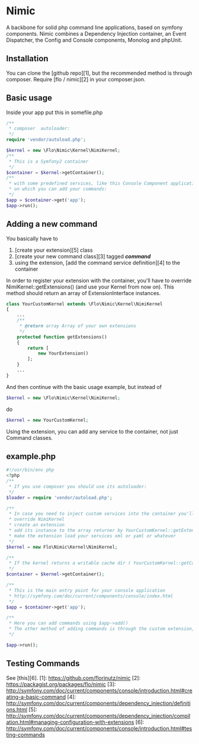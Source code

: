 # Nimic
A backbone for solid php command line applications, based on symfony components.
Nimic combines a Dependency Injection container, an Event Dispatcher, the Config and Console components, Monolog and phpUnit.

## Installation
You can clone the [github repo][1], but the recommended method is through composer. Require [flo / nimic][2] in your composer.json.

## Basic usage
Inside your app put this in somefile.php

```php
/**
 * composer  autoloader:
 */
require 'vendor/autoload.php';

$kernel = new \Flo\Nimic\Kernel\NimiKernel;
/**
 * This is a Symfony2 container
 */
$container = $kernel->getContainer();
/**
 * with some predefined services, like this Console Component application
 * on which you can add your commands:
 */
$app = $container->get('app');
$app->run();
```

## Adding a new command
You basically have to 

1. [create your extension][5] class
2. [create your new command class][3] tagged **_command_** 
3. using the extension, [add the command service definition][4] to the container

In order to register your extension with the container, you'll have to override NimiKernel::getExtensions() (and use your Kernel from now on). 
This method should return an array of ExtensionInterface instances.

```php
class YourCustomKernel extends \Flo\Nimic\Kernel\NimiKernel
{
    ...
    /**
     * @return array Array of your own extensions
     */
    protected function getExtensions()
    {
        return [
            new YourExtension()
        ];
    }
    ...
}
```
And then continue with the basic usage example, but instead of 
```php
$kernel = new \Flo\Nimic\Kernel\NimiKernel;
```
do
```php
$kernel = new YourCustomKernel;
```
Using the extension, you can add any service to the container, not just Command classes.

## example.php
```php
#!/usr/bin/env php
<?php
/**
 * If you use composer you should use its autoloader:
 */
$loader = require 'vendor/autoload.php';

/**
 * In case you need to inject custom services into the container you'll have to:
 * override NimiKernel
 * create an extension
 * add its instance to the array returner by YourCustomKernel::getExtensions (so that the extension will be registered before the container gets compiled)
 * make the extension load your services xml or yaml or whatever
 */
$kernel = new Flo\Nimic\Kernel\NimiKernel;

/**
 * If the kernel returns a writable cache dir ( YourCustomKernel::getCacheDir ) then the container is cached
 */
$container = $kernel->getContainer();

/**
 * This is the main entry point for your console application
 * http://symfony.com/doc/current/components/console/index.html
 */
$app = $container->get('app');

/**
 * Here you can add commands using $app->add()
 * The other method of adding commands is through the custom extension, by defining command services tagges "command"
 */

$app->run();
```

## Testing Commands
See [this][6].
[1]: https://github.com/florinutz/nimic
[2]: https://packagist.org/packages/flo/nimic
[3]: http://symfony.com/doc/current/components/console/introduction.html#creating-a-basic-command
[4]: http://symfony.com/doc/current/components/dependency_injection/definitions.html
[5]: http://symfony.com/doc/current/components/dependency_injection/compilation.html#managing-configuration-with-extensions
[6]: http://symfony.com/doc/current/components/console/introduction.html#testing-commands

